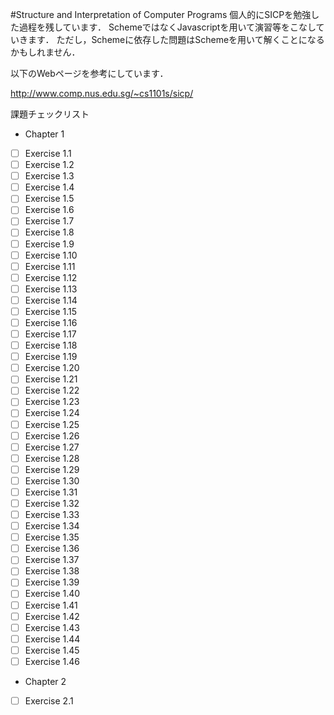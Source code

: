#Structure and Interpretation of Computer Programs
個人的にSICPを勉強した過程を残しています．
SchemeではなくJavascriptを用いて演習等をこなしていきます．
ただし，Schemeに依存した問題はSchemeを用いて解くことになるかもしれません．

以下のWebページを参考にしています．

http://www.comp.nus.edu.sg/~cs1101s/sicp/

課題チェックリスト
- Chapter 1
 - [ ] Exercise 1.1
 - [ ] Exercise 1.2
 - [ ] Exercise 1.3
 - [ ] Exercise 1.4
 - [ ] Exercise 1.5
 - [ ] Exercise 1.6
 - [ ] Exercise 1.7
 - [ ] Exercise 1.8
 - [ ] Exercise 1.9
 - [ ] Exercise 1.10
 - [ ] Exercise 1.11
 - [ ] Exercise 1.12
 - [ ] Exercise 1.13
 - [ ] Exercise 1.14
 - [ ] Exercise 1.15
 - [ ] Exercise 1.16
 - [ ] Exercise 1.17
 - [ ] Exercise 1.18
 - [ ] Exercise 1.19
 - [ ] Exercise 1.20
 - [ ] Exercise 1.21
 - [ ] Exercise 1.22
 - [ ] Exercise 1.23
 - [ ] Exercise 1.24
 - [ ] Exercise 1.25
 - [ ] Exercise 1.26
 - [ ] Exercise 1.27
 - [ ] Exercise 1.28
 - [ ] Exercise 1.29
 - [ ] Exercise 1.30
 - [ ] Exercise 1.31
 - [ ] Exercise 1.32
 - [ ] Exercise 1.33
 - [ ] Exercise 1.34
 - [ ] Exercise 1.35
 - [ ] Exercise 1.36
 - [ ] Exercise 1.37
 - [ ] Exercise 1.38
 - [ ] Exercise 1.39
 - [ ] Exercise 1.40
 - [ ] Exercise 1.41
 - [ ] Exercise 1.42
 - [ ] Exercise 1.43
 - [ ] Exercise 1.44
 - [ ] Exercise 1.45
 - [ ] Exercise 1.46
- Chapter 2
 - [ ] Exercise 2.1
